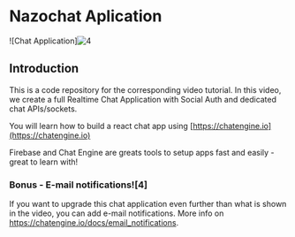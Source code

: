 # Nazochat Aplication

![Chat Application]![4](https://user-images.githubusercontent.com/65158812/156526538-fea3f882-008a-4e97-8aa8-90d5e87b1499.png)

## Introduction

This is a code repository for the corresponding video tutorial. In this video, we create a full Realtime Chat Application with Social Auth and dedicated chat APIs/sockets.

You will learn how to build a react chat app using [https://chatengine.io](https://chatengine.io)

Firebase and Chat Engine are greats tools to setup apps fast and easily - great to learn with!

### Bonus - E-mail notifications![4]


If you want to upgrade this chat application even further than what is shown in the video, you can add e-mail notifications. More info on https://chatengine.io/docs/email_notifications.
